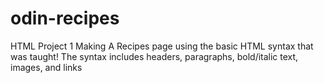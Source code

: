 # odin-recipes
HTML Project 1
Making A Recipes page using the basic HTML syntax that was taught!
The syntax includes headers, paragraphs, bold/italic text, images, and links

